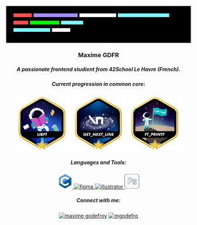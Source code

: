 <div style="background-color:black; padding:20px; text-align:left;">
  <div style="display:flex; gap:5px; margin-bottom:10px;">
    <div style="width:50px; height:10px; background-color:#ff4d4d;"></div>
    <div style="width:120px; height:10px; background-color:#a58cff;"></div>
    <div style="width:100px; height:10px; background-color:white;"></div>
    <div style="width:140px; height:10px; background-color:#7df9ff;"></div>
  </div>
  <div style="display:flex; gap:5px; margin-bottom:10px;">
    <div style="width:40px; height:10px; background-color:#ff4d4d;"></div>
    <div style="width:80px; height:10px; background-color:#00ff00;"></div>
    <div style="width:60px; height:10px; background-color:#7df9ff;"></div>
  </div>
  <div style="display:flex; gap:5px; margin-bottom:10px;">
    <div style="width:100px; height:10px; background-color:#7df9ff;"></div>
    <div style="width:50px; height:10px; background-color:white;"></div>
  </div>
</div>

<h3 align="center">Maxime GDFR</h1>
<h5 align="center">A passionate frontend studient from 42School Le Havre (French).</h3>

<h5 align="center">Current progression in common core:</h3>
<p align="center"> <img src="https://github.com/MaximeGDFR/MaximeGDFR/blob/main/libftm.png?raw=true" alt="Libft" width="150" height="150"/> <img src="https://github.com/MaximeGDFR/MaximeGDFR/blob/main/get_next_linem.png?raw=true" alt="GNL" width="150" height="150"/> <img src="https://github.com/MaximeGDFR/MaximeGDFR/blob/main/ft_printfm.png?raw=true" alt="Ft_printf" width="150" height="150"/> </p>

<h5 align="center">Languages and Tools:</h3>
<p align="center"> <a href="https://www.cprogramming.com/" target="_blank" rel="noreferrer"> <img src="https://raw.githubusercontent.com/devicons/devicon/master/icons/c/c-original.svg" alt="c" width="40" height="40"/> </a> <a href="https://www.figma.com/" target="_blank" rel="noreferrer"> <img src="https://www.vectorlogo.zone/logos/figma/figma-icon.svg" alt="figma" width="40" height="40"/> </a> <a href="https://www.adobe.com/in/products/illustrator.html" target="_blank" rel="noreferrer"> <img src="https://www.vectorlogo.zone/logos/adobe_illustrator/adobe_illustrator-icon.svg" alt="illustrator" width="40" height="40"/> </a> <a href="https://www.photoshop.com/en" target="_blank" rel="noreferrer"> <img src="https://raw.githubusercontent.com/devicons/devicon/master/icons/photoshop/photoshop-line.svg" alt="photoshop" width="40" height="40"/> </a> </p>

<h5 align="center">Connect with me:</h3>
<p align="center">
<a href="https://linkedin.com/in/maxime godefroy" target="blank"><img align="center" src="https://raw.githubusercontent.com/rahuldkjain/github-profile-readme-generator/master/src/images/icons/Social/linked-in-alt.svg" alt="maxime godefroy" height="30" width="40" /></a>
<a href="https://discord.gg/mgodefro" target="blank"><img align="center" src="https://raw.githubusercontent.com/rahuldkjain/github-profile-readme-generator/master/src/images/icons/Social/discord.svg" alt="mgodefro" height="30" width="40" /></a>
</p>
